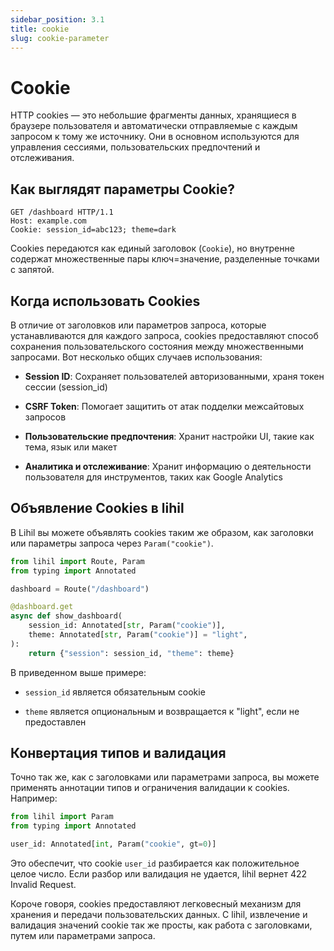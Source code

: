 ```yaml
---
sidebar_position: 3.1
title: cookie
slug: cookie-parameter
---
```


# Cookie

HTTP cookies — это небольшие фрагменты данных, хранящиеся в браузере пользователя и автоматически отправляемые с каждым запросом к тому же источнику. Они в основном используются для управления сессиями, пользовательских предпочтений и отслеживания.

## Как выглядят параметры Cookie?

```http
GET /dashboard HTTP/1.1
Host: example.com
Cookie: session_id=abc123; theme=dark
```

Cookies передаются как единый заголовок (`Cookie`), но внутренне содержат множественные пары ключ=значение, разделенные точками с запятой.

## Когда использовать Cookies

В отличие от заголовков или параметров запроса, которые устанавливаются для каждого запроса, cookies предоставляют способ сохранения пользовательского состояния между множественными запросами.
Вот несколько общих случаев использования:

- **Session ID**: Сохраняет пользователей авторизованными, храня токен сессии (session_id)

- **CSRF Token**: Помогает защитить от атак подделки межсайтовых запросов

- **Пользовательские предпочтения**: Хранит настройки UI, такие как тема, язык или макет

- **Аналитика и отслеживание**: Хранит информацию о деятельности пользователя для инструментов, таких как Google Analytics

## Объявление Cookies в lihil

В Lihil вы можете объявлять cookies таким же образом, как заголовки или параметры запроса через `Param("cookie")`.

```python
from lihil import Route, Param
from typing import Annotated

dashboard = Route("/dashboard")

@dashboard.get
async def show_dashboard(
    session_id: Annotated[str, Param("cookie")],
    theme: Annotated[str, Param("cookie")] = "light",
):
    return {"session": session_id, "theme": theme}
```

В приведенном выше примере:

- `session_id` является обязательным cookie

- `theme` является опциональным и возвращается к "light", если не предоставлен

## Конвертация типов и валидация

Точно так же, как с заголовками или параметрами запроса, вы можете применять аннотации типов и ограничения валидации к cookies. Например:

```python
from lihil import Param
from typing import Annotated

user_id: Annotated[int, Param("cookie", gt=0)]
```

Это обеспечит, что cookie `user_id` разбирается как положительное целое число. Если разбор или валидация не удается, lihil вернет 422 Invalid Request.

Короче говоря, cookies предоставляют легковесный механизм для хранения и передачи пользовательских данных. С lihil, извлечение и валидация значений cookie так же просты, как работа с заголовками, путем или параметрами запроса.